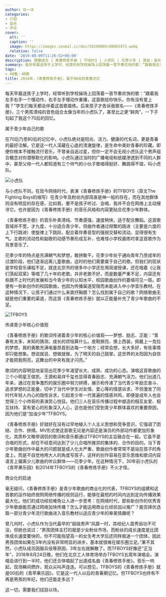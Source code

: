 ```yaml
---
author: 石一冰
categories:
- 介绍
- 音乐
- 评论
cover:
  alt: ''
  caption: ''
  image: https://images.soomal.cc/doc/20190809/00083473.webp
  relative: false
date: '2019-08-09T11:26:52+08:00'
description: 偶像组合 | 青春修炼手册 | TFBOYS | 小虎队 | 花季少年 | 源自：音乐周报 | 版权：转载 |  平均/总评分：00.00/0
summary: 每天早晨送孩子上学时，经常听到学校操场上回荡着一首节奏欢快的歌：“跟着我左手右手一个慢动作，右手左手慢动作重播，这首歌给你快乐，你有没有爱上我？”学生们每天都会伴着这首歌晨练。后来孩子才告诉我歌名――《青春修炼手册》……
tags:
- 40载・40歌
title: 2014年，《青春修炼手册》，属于00后的青春记忆
---
```


每天早晨送孩子上学时，经常听到学校操场上回荡着一首节奏欢快的歌：“跟着我左手右手一个慢动作，右手左手慢动作重播，这首歌给你快乐，你有没有爱上我？”学生们每天都会伴着这首歌晨练。后来孩子才告诉我歌名――《青春修炼手册》，三个男孩清纯的音色组合太像当年的小虎队了，甚至比之更“鲜肉”，一下子勾起了我这个70后的回忆。

属于青少年自己的歌

在70后乃至80后的记忆中，小虎队绝对是阳光、活力、健康的代名词，更是青春的最好注解。它是这一代人深藏在心底的清澈旋律，是生命中美妙青春的珍藏。即便你根本不接触流行音乐，不曾亲自追过星，但你一定不会无视小虎队这个男声组合概念对你潜移默化的影响。小虎队通过当时的广播电视和纸媒渗透到不同的人群中，甚至父母一代人都知道有三个帅气的小伙子歌唱得挺好、舞跳得不错，叫小虎队。

![小虎队](https://images.soomal.cc/doc/20120107/00016002.webp)





与小虎队不同，在现今网络时代，表演《青春修炼手册》的TFBOYS（英文The Fighting Boys的缩写）在青少年及粉丝内部简直是神一般的存在，而在其他群体则没有明显的存在感，比如我，要不是孩子听过、会唱，我并不会在网络上主动搜寻它。也许是因为《青春修炼手册》的音乐风格和内容更贴合花季少年群体。

《青春修炼手册》的音乐朴素清纯、节奏感强，速度稍快，适于配合舞蹈。这首歌音域并不宽，才九度，十分适合青少年，但曲作者通过频繁的跳进（主要是六度的上下行跳进）使旋律上下跳跃，配合着伴奏音型的强弱交替和流动，显得很有生气。主歌的流动性和副歌的动感节奏形成互补，也难怪小学校晨练时拿这首歌作为背景音乐了。

花季少年的特点是充满朝气和梦想，敢拼敢干。花季少年处于通向青年乃至成年的过渡阶段，他们逐渐远离儿童歌曲，这时的他们需要属于自己的歌。但我们的现状是学校音乐课程不足，就连北京市的很多中小学还在用简谱授课，还在唱着《让我们荡起双桨》等唱了几十年的老歌。并非老歌不好，而是数量严重不足，内容还有些跟不上时代的发展和当今青少年的认知水平，校园歌曲创作的萎缩可见一斑。即便有一些新创作的校园歌曲，也因为传播渠道受限而未能进入中小学音乐教材。在这种情况下，让孩子们通过什么来直抒胸臆？怎么找到属于自己的歌？网络歌曲无疑是他们重要的渠道，而这首《青春修炼手册》就以正能量补充了青少年歌曲的不足。

![TFBOYS](https://images.soomal.cc/doc/20190809/00083473.webp)





传递青少年核心价值观

《青春修炼手册》的歌词传递着青少年的核心价值观――梦想、励志、正能：“青春有太多，未知的猜测，成长的烦恼算什么。皮鞋擦亮、换上西装，佩戴上一克拉的梦想，我的勇敢充满电量昂首到达每一个地方；经常会想，长大多好，有些事情却只能想象。想说就说、想做就做，为了明天的自己鼓掌。这世界的太阳因为自信才能把我照亮，这舞台的中央有我才闪亮。”

歌词的内容明显地呈现出花季少年渴望长大、成熟、成功的心态。演唱这首歌曲的三个小明星王俊凯、王源和易烊千玺也显得青春励志、充满朝气活力。他们出道几年来，通过在竞争激烈的娱乐圈中努力拼搏，展示和传递了当代青少年励志奋斗、追求梦想的正能量，切中了当代中学生对友情、爱心等的情感诉求，不但激发了同时代年轻人内心的隐性诉求，引起青少年一代普遍的情感共鸣，即便是成年人也会觉得三个小帅哥的表演赏心悦目。他们三人在音乐传播过程中塑造的相互友爱、相互扶持、富有爱心的形象深入人心，这也是他们受到青少年群体喜欢的重要原因，因为他们是“加油少年”TFBOYS。

《青春修炼手册》好就好在没有过早地植入个人主义思想和竞争意识，它强调了团结、合作、拼搏。MV形式使这首歌无论是内容还是演员的外部动作都更加形象化，其质朴又略带调侃的歌词和音乐都通过TFBOYS的主旨融合在一起。它虽不是合唱的形式，却在不经意间达到了少儿合唱所推崇的集体的、合作的目的。当下青少年歌曲创作中最大的问题就是成人化太严重，歌曲创作者常常不是站在孩子的角度上，而是不自觉地用大人的角度写孩子，这样的创作容易在音乐思维和歌词内容语言上偏离少儿歌曲的听众群体――花季少年。在这种情况下，30年前小虎队的《青苹果乐园》和2014年TFBOYS的《青春修炼手册》不火才怪。

商业化的启迪

毫无疑问，《青春修炼手册》是青少年歌曲的商业化的代表，TFBOYS的组建和这首歌的运作始终按照网络传播的规则运行，能够在最短的时间内达到定向传播效果最大化。他们的成功经验难免让人进一步思考：在网络时代，那些新创作的优秀青少年歌曲能否通过网络加快传播？怎么才能运用商业化经验加以推广？能否择优选取一部分青少年流行歌曲进入音乐教材以适应青少年的审美情趣呢？

曾几何时，小虎队作为当代最早的“超级男声”风靡一时，其经纪人苗秀丽功不可没，但她也说过：“男孩团体主打的就是少女粉丝市场，而粉丝的成长速度是比团体成长速度要快的，你不可能指望高一的女生考大学后还同样痴迷一个团体，因此男孩团体如果在3年内没有非常明显的进步，基本就很难在娱乐圈立足。”果不其然，小虎队成员因服兵役等原因，3年左右就解散了。而TFBOYS好像还“正当年”，2018年8月24日晚，他们在北京工人体育场举办TFBOYS五周年演唱会。演唱会进行到一半时，他们还合体唱起了出道成名曲《青春修炼手册》。音乐一响起，现场瞬间燃炸，观众尖叫声连连。可以想见，TFBOYS的《青春修炼手册》就是00后的《青苹果乐园》，它是这一代人以后的青春期记忆。但TFBOYS也终有不再是男孩的年纪，他们还能走多远？

这一切，需要我们拭目以待。